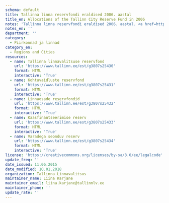 ```yaml
---
schema: default
title: Tallinna linna reservfondi eraldised 2006. aastal
title_en: Allocations of the Tallinn City Reserve Fund in 2006
notes: 'Tallinna linna reservfondi eraldised 2006. aastal. <a href=http://www.tallinn.ee/eelarve>Tallinna eelarved</a>.'
notes_en: ''
department: ''
category:
  - Piirkonnad ja linnad
category_en:
  - Regions and Cities
resources:
  - name: Tallinna linnavalitsuse reservfond
    url: 'https://www.tallinn.ee/est/g3807s25430'
    format: HTML
    interactive: 'True'
  - name: Kohtuvaidluste reservfond
    url: 'https://www.tallinn.ee/est/g3807s25431'
    format: HTML
    interactive: 'True'
  - name: Linnaosade reservfondid
    url: 'https://www.tallinn.ee/est/g3807s25432'
    format: HTML
    interactive: 'True'
  - name: Kaasfinantseerimise reserv
    url: 'https://www.tallinn.ee/est/g3807s25433'
    format: HTML
    interactive: 'True'
  - name: Varadega seonduv reserv
    url: 'https://www.tallinn.ee/est/g3807s25434'
    format: HTML
    interactive: 'True'
license: 'https://creativecommons.org/licenses/by-sa/3.0/ee/legalcode'
update_freq: ''
date_issued: 11.06.2015
date_modified: 10.01.2018
organization: Tallinna Linnavalitsus
maintainer_name: Liina Karjane
maintainer_email: liina.karjane@tallinnlv.ee
maintainer_phone: ''
update_rate: ''
---
```

